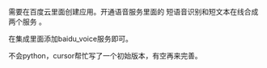 需要在百度云里面创建应用。开通语音服务里面的 短语音识别和短文本在线合成两个服务 。

在集成里面添加baidu_voice服务即可。

不会python，cursor帮忙写了一个初始版本，有空再来完善。
